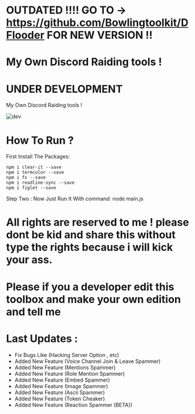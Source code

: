  # OUTDATED !!!! GO TO -> https://github.com/Bowlingtoolkit/DFlooder FOR NEW VERSION !!


# My Own Discord Raiding tools !
# UNDER DEVELOPMENT
My Own Discord Raiding tools !


![dev](https://1.top4top.net/p_1286g4yzx1.png)

# How To Run ?
First Install The Packages:
```
npm i clear-it --save
npm i termcolor --save
npm i fs --save
npm i readline-sync --save
npm i figlet --save
```
Step Two : Now Just Run It With command: node main.js

# All rights are reserved to me ! please dont be kid and share this without type the rights because i will kick your ass.


# Please if you a developer edit this toolbox and make your own edition and tell me


# Last Updates :
- Fix Bugs Like (Hacking Server Option , etc)
- Added New Feature (Voice Channel Join & Leave Spammer)
- Added New Feature (Mentions Spammer)
- Added New Feature (Role Mention Spammer)
- Added New Feature (Embed Spammer)
- Added New Feature (Image Spammer)
- Added New Feature (Ascii Spammer)
- Added New Feature (Token Cheaker)
- Added New Feature (Reaction Spammer (BETA))
